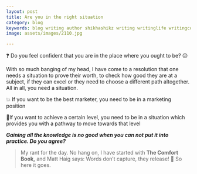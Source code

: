 ```yaml
---
layout: post
title: Are you in the right situation
category: blog
keywords: blog writing author shikhashikz writing writinglife writingcommunity dailyblogpost dailyblogpostchallenge 
image: assets/images/2110.jpg

---
```

❓ Do you feel confident that you are in the place where you ought to be? 😕 

With so much banging of my head, I have come to a resolution that one needs a situation to prove their worth, to check how good they are at a subject, if they can excel or they need to choose a different path altogether. All in all, you need a situation.

💥 If you want to be the best marketer, you need to be in a marketing position

🥇If you want to achieve a certain level, you need to be in a situation which provides you with a pathway to move towards that level

***Gaining all the knowledge is no good when you can not put it into practice. Do you agree?***

>My rant for the day. No hang on, I have started with **The Comfort Book,** and Matt Haig says: Words don’t capture, they release! 💯 So here it goes.
>
